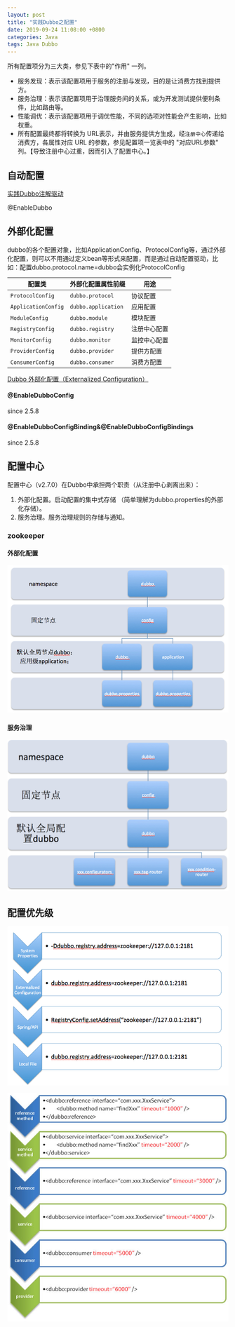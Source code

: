 ```yaml
---
layout: post
title: "实践Dubbo之配置"
date: 2019-09-24 11:08:00 +0800
categories: Java
tags: Java Dubbo
---
```


所有配置项分为三大类，参见下表中的"作用" 一列。

- 服务发现：表示该配置项用于服务的注册与发现，目的是让消费方找到提供方。
- 服务治理：表示该配置项用于治理服务间的关系，或为开发测试提供便利条件，比如路由等。
- 性能调优：表示该配置项用于调优性能，不同的选项对性能会产生影响，比如权重。
- 所有配置最终都将转换为 URL表示，并由服务提供方生成，经`注册中心`传递给消费方，各属性对应 URL 的参数，参见配置项一览表中的 "对应URL参数" 列。【导致注册中心过重，因而引入了配置中心。】

## 自动配置

[实践Dubbo注解驱动](/java/2019/10/12/实践Dubbo之注解驱动/)

@EnableDubbo

## 外部化配置

dubbo的各个配置对象，比如ApplicationConfig、ProtocolConfig等，通过外部化配置，则可以不用通过定义bean等形式来配置，而是通过自动配置驱动，比如：配置dubbo.protocol.name=dubbo会实例化ProtocolConfig

| 配置类              | 外部化配置属性前缀  | 用途         |
| ------------------- | ------------------- | ------------ |
| `ProtocolConfig`    | `dubbo.protocol`    | 协议配置     |
| `ApplicationConfig` | `dubbo.application` | 应用配置     |
| `ModuleConfig`      | `dubbo.module`      | 模块配置     |
| `RegistryConfig`    | `dubbo.registry`    | 注册中心配置 |
| `MonitorConfig`     | `dubbo.monitor`     | 监控中心配置 |
| `ProviderConfig`    | `dubbo.provider`    | 提供方配置   |
| `ConsumerConfig`    | `dubbo.consumer`    | 消费方配置   |

[Dubbo 外部化配置（Externalized Configuration）](http://dubbo.apache.org/zh-cn/blog/dubbo-externalized-configuration.html)

#### @EnableDubboConfig

since 2.5.8

#### @EnableDubboConfigBinding&@EnableDubboConfigBindings

since 2.5.8

## 配置中心

配置中心（v2.7.0）在Dubbo中承担两个职责（从注册中心剥离出来）：

1. 外部化配置。启动配置的集中式存储 （简单理解为dubbo.properties的外部化存储）。
2. 服务治理。服务治理规则的存储与通知。

### zookeeper

#### 外部化配置

![Dubbo Zookeeper Config Center](/images/dubbo-zk-configcenter.jpg)

#### 服务治理

![Dubbo Zookeeper Config Center Governance](/images/dubbo-zk-configcenter-governance.jpg)

## 配置优先级

![Dubbo Configuration Priority](/images/dubbo-configuration-priority.jpg)

![Dubbo Config Override](/images/dubbo-config-override.jpg)

